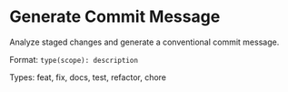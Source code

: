 # Generate Commit Message

Analyze staged changes and generate a conventional commit message.

Format: `type(scope): description`

Types: feat, fix, docs, test, refactor, chore
